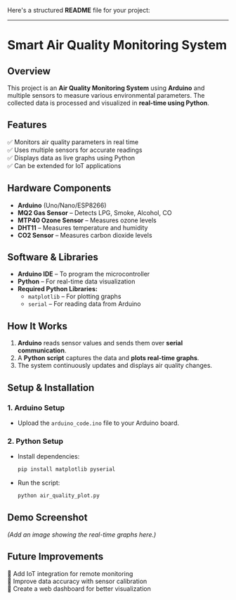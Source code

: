 Here's a structured **README** file for your project:  

---

# **Smart Air Quality Monitoring System**  

## **Overview**  
This project is an **Air Quality Monitoring System** using **Arduino** and multiple sensors to measure various environmental parameters. The collected data is processed and visualized in **real-time using Python**.  

## **Features**  
✅ Monitors air quality parameters in real time  
✅ Uses multiple sensors for accurate readings  
✅ Displays data as live graphs using Python  
✅ Can be extended for IoT applications  

## **Hardware Components**  
- **Arduino** (Uno/Nano/ESP8266)  
- **MQ2 Gas Sensor** – Detects LPG, Smoke, Alcohol, CO  
- **MTP40 Ozone Sensor** – Measures ozone levels  
- **DHT11** – Measures temperature and humidity  
- **CO2 Sensor** – Measures carbon dioxide levels  

## **Software & Libraries**  
- **Arduino IDE** – To program the microcontroller  
- **Python** – For real-time data visualization  
- **Required Python Libraries:**  
  - `matplotlib` – For plotting graphs  
  - `serial` – For reading data from Arduino  

## **How It Works**  
1. **Arduino** reads sensor values and sends them over **serial communication**.  
2. A **Python script** captures the data and **plots real-time graphs**.  
3. The system continuously updates and displays air quality changes.  

## **Setup & Installation**  
### **1. Arduino Setup**  
- Upload the `arduino_code.ino` file to your Arduino board.  

### **2. Python Setup**  
- Install dependencies:  
  ```bash
  pip install matplotlib pyserial
  ```
- Run the script:  
  ```bash
  python air_quality_plot.py
  ```

## **Demo Screenshot**  
*(Add an image showing the real-time graphs here.)*  

## **Future Improvements**  
🔹 Add IoT integration for remote monitoring  
🔹 Improve data accuracy with sensor calibration  
🔹 Create a web dashboard for better visualization  
